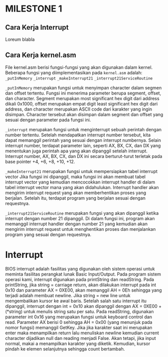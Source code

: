 # MILESTONE 1

## Cara Kerja Interrupt
Loreum blabla

## Cara Kerja kernel.asm

File kernel.asm berisi fungsi-fungsi yang akan digunakan dalam kernel.
Beberapa fungsi yang diimplementasikan pada `kernel.asm` adalah:
`_putInMemory`
`_interrupt`
`_makeInterrupt21`
`_interrupt21ServiceRoutine`

`_putInMemory` merupakan fungsi untuk menyimpan character dalam segmen dan offset tertentu.
Fungsi ini menerima parameter berupa segment, offset, dan character.
Segment merupakan most significant hex digit dari address dikali 0x1000, offset merupakan empat digit least significant hex digit dari address, dan character merupakan ASCII code dari karakter yang ingin disimpan. Character tersebut akan disimpan dalam segment dan offset yang sesuai dengan parameter pada fungsi ini.

`_interrupt` merupakan fungsi untuk menginterrupt sebuah perintah dengan number tertentu.
Setelah mendapatkan interrupt number tersebut, kita dapat memanggil perintah yang sesuai dengan interrupt numbernya.
Selain interrupt number, terdapat parameter lain, seperti AX, BX, CX, dan DX yang menentukan juga perintah apa yang akan dipanggil setelah interrupt.
Interrupt number, AX, BX, CX, dan DX ini secara berturut-turut terletak pada base pointer +4, +6, +8, +10, +12.

`_makeInterrupt21` merupakan fungsi untuk mempersiapkan tabel interrupt vector 
Jika fungsi ini dipanggil, maka fungsi ini akan membuat tabel interrupt vector yang kemudian
mencocokkan interrupt handler di dalam tabel interrupt vector mana yang akan didahulukan.
Interrupt handler akan mengirim interrupt request yang akan memberhentikan proses yang berjalan.
Setelah itu, terdapat program yang berjalan sesuai dengan requestnya.

`_interrupt21ServiceRoutine` merupakan fungsi yang akan dipanggil ketika interrupt dengan number 21 dipanggil.
Di dalam fungsi ini, program akan memanggil interrupt handler dengan number 21 yang kemudian akan mengirim interrupt request
untuk menghentikan proses dan menjalankan program yang sesuai dengan requestnya.

# Interrupt
BIOS interrupt adalah fasilitas yang digunakan oleh sistem operasi untuk meminta fasilitas perangkat lunak Basic Input/Output. Pada program sistem operasi kami, interrupt digunakan pada printString dan readString. Pada printString, jika string = carriage return, akan dilakukan interrupt pada int 0x10 dan parameter AX = 0XE00, akan memanggil AH = 0Eh sehingga yang terjadi adalah membuat newline. Jika string = new line untuk mengembalikan kursor ke awal baris. Setelah salah satu interrupt itu dipanggil, interrupt dengan int = 0x10 akan dipanggil dengan AX = 0XE00 + (*string) untuk menulis string satu per satu. Pada readString, digunakan parameter int 0x16 yang merupakan fungsi untuk keyboard control dan read. Parameter AX berisi 0 sehingga AH = 0x00 (yang menunjuk pada nomor fungsi) memanggil GetKey. Jika jika karakter saat ini merupakan enter maka menampilkan return lalu menuliskan newline kemudian current character dijadikan null dan reading menjadi False. Akan tetapi, jika input normal, makai a menampilkan karakter yang diketik. Kemudian, kursor pindah ke elemen selanjutnya sehingga count bertambah.
